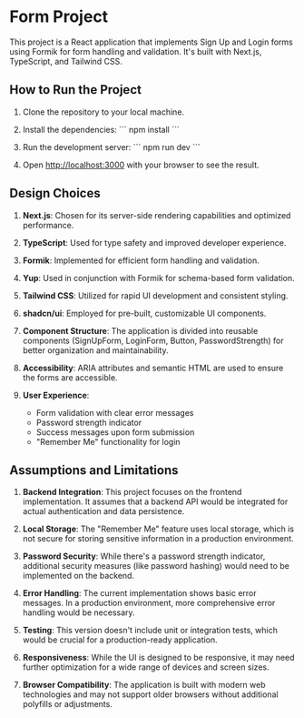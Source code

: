 # Form Project

This project is a React application that implements Sign Up and Login forms using Formik for form handling and validation. It's built with Next.js, TypeScript, and Tailwind CSS.

## How to Run the Project

1. Clone the repository to your local machine.

2. Install the dependencies:
   \`\`\`
   npm install
   \`\`\`

3. Run the development server:
   \`\`\`
   npm run dev
   \`\`\`

4. Open [http://localhost:3000](http://localhost:3000) with your browser to see the result.

## Design Choices

1. **Next.js**: Chosen for its server-side rendering capabilities and optimized performance.

2. **TypeScript**: Used for type safety and improved developer experience.

3. **Formik**: Implemented for efficient form handling and validation.

4. **Yup**: Used in conjunction with Formik for schema-based form validation.

5. **Tailwind CSS**: Utilized for rapid UI development and consistent styling.

6. **shadcn/ui**: Employed for pre-built, customizable UI components.

7. **Component Structure**: The application is divided into reusable components (SignUpForm, LoginForm, Button, PasswordStrength) for better organization and maintainability.

8. **Accessibility**: ARIA attributes and semantic HTML are used to ensure the forms are accessible.

9. **User Experience**: 
   - Form validation with clear error messages
   - Password strength indicator
   - Success messages upon form submission
   - "Remember Me" functionality for login

## Assumptions and Limitations

1. **Backend Integration**: This project focuses on the frontend implementation. It assumes that a backend API would be integrated for actual authentication and data persistence.

2. **Local Storage**: The "Remember Me" feature uses local storage, which is not secure for storing sensitive information in a production environment.

3. **Password Security**: While there's a password strength indicator, additional security measures (like password hashing) would need to be implemented on the backend.

4. **Error Handling**: The current implementation shows basic error messages. In a production environment, more comprehensive error handling would be necessary.

5. **Testing**: This version doesn't include unit or integration tests, which would be crucial for a production-ready application.

6. **Responsiveness**: While the UI is designed to be responsive, it may need further optimization for a wide range of devices and screen sizes.

7. **Browser Compatibility**: The application is built with modern web technologies and may not support older browsers without additional polyfills or adjustments.

